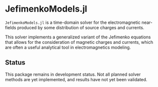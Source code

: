 # JefimenkoModels.jl

`JefimenkoModels.jl` is a time-domain solver for the electromagnetic near-fields produced by some distribution of source charges and currents.

This solver implements a generalized variant of the Jefimenko equations that allows for the consideration of magnetic charges and currents, which are often a useful analytical tool in electromagnetics modeling.

## Status

This package remains in development status. Not all planned solver methods are yet implemented, and results have not yet been validated.

